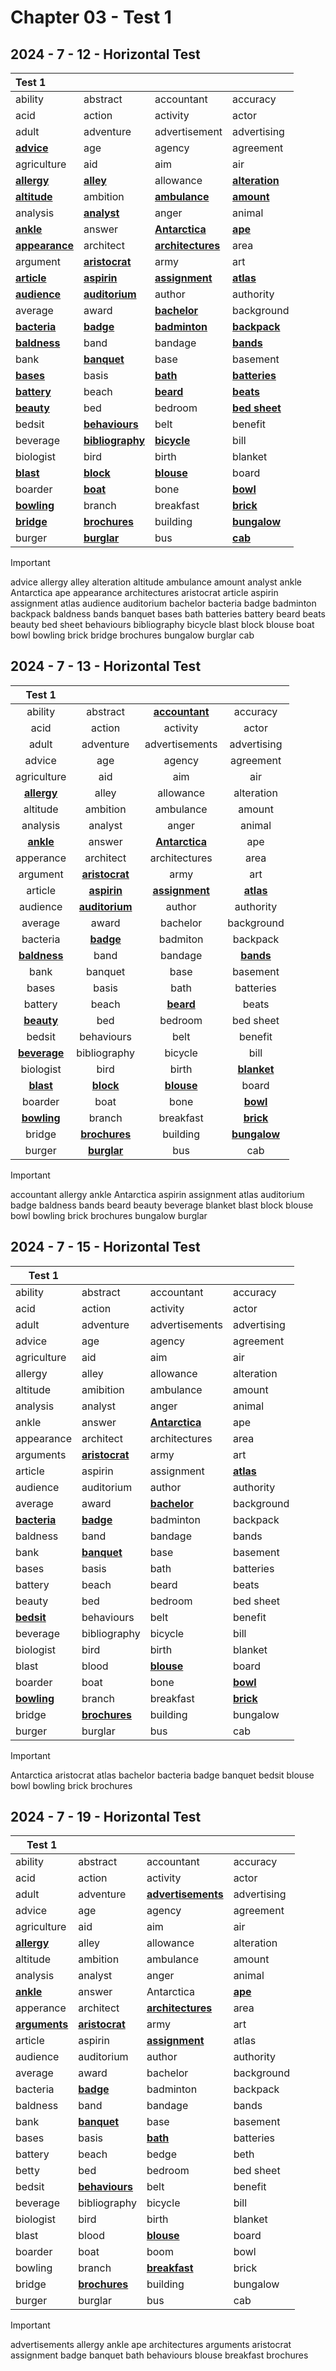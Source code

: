 # Chapter 03 - Test 1

## 2024 - 7 - 12 - Horizontal Test

| Test 1                |                         |                          |                       |
| :-------------------- | :---------------------- | :----------------------- | :-------------------- |
| ability               | abstract                | accountant               | accuracy              |
| acid                  | action                  | activity                 | actor                 |
| adult                 | adventure               | advertisement            | advertising           |
| **<u>advice</u>**     | age                     | agency                   | agreement             |
| agriculture           | aid                     | aim                      | air                   |
| **<u>allergy</u>**    | **<u>alley</u>**        | allowance                | **<u>alteration</u>** |
| **<u>altitude</u>**   | ambition                | **<u>ambulance</u>**     | **<u>amount</u>**     |
| analysis              | **<u>analyst</u>**      | anger                    | animal                |
| **<u>ankle</u>**      | answer                  | **<u>Antarctica</u>**    | **<u>ape</u>**        |
| **<u>appearance</u>** | architect               | **<u>architectures</u>** | area                  |
| argument              | **<u>aristocrat</u>**   | army                     | art                   |
| **<u>article</u>**    | <u>**aspirin**</u>      | <u>**assignment**</u>    | **<u>atlas</u>**      |
| **<u>audience</u>**   | **<u>auditorium</u>**   | author                   | authority             |
| average               | award                   | **<u>bachelor</u>**      | background            |
| **<u>bacteria</u>**   | **<u>badge</u>**        | **<u>badminton</u>**     | **<u>backpack</u>**   |
| **<u>baldness</u>**   | band                    | bandage                  | **<u>bands</u>**      |
| bank                  | **<u>banquet</u>**      | base                     | basement              |
| **<u>bases</u>**      | basis                   | **<u>bath</u>**          | **<u>batteries</u>**  |
| **<u>battery</u>**    | beach                   | **<u>beard</u>**         | **<u>beats</u>**      |
| **<u>beauty</u>**     | bed                     | bedroom                  | **<u>bed sheet</u>**  |
| bedsit                | **<u>behaviours</u>**   | belt                     | benefit               |
| beverage              | **<u>bibliography</u>** | **<u>bicycle</u>**       | bill                  |
| biologist             | bird                    | birth                    | blanket               |
| **<u>blast</u>**      | **<u>block</u>**        | **<u>blouse</u>**        | board                 |
| boarder               | **<u>boat</u>**         | bone                     | **<u>bowl</u>**       |
| **<u>bowling</u>**    | branch                  | breakfast                | **<u>brick</u>**      |
| **<u>bridge</u>**     | **<u>brochures</u>**    | building                 | **<u>bungalow</u>**   |
| burger                | **<u>burglar</u>**      | bus                      | **<u>cab</u>**        |

> [!IMPORTANT] 
>
> advice	allergy	alley	alteration	altitude	ambulance	amount	analyst	ankle	Antarctica	ape	appearance	architectures	aristocrat	article	aspirin	assignment	atlas	audience	auditorium	bachelor	bacteria	badge	badminton	backpack	baldness	bands	banquet	bases	bath	batteries	battery	beard	beats	beauty	bed sheet	behaviours	bibliography	bicycle	blast	block	blouse	boat	bowl	bowling	brick	bridge	brochures	bungalow	burglar	cab



## 2024 - 7 - 13 - Horizontal Test

|       Test 1        |                       |                       |                     |
| :-----------------: | :-------------------: | :-------------------: | :-----------------: |
|       ability       |       abstract        | **<u>accountant</u>** |      accuracy       |
|        acid         |        action         |       activity        |        actor        |
|        adult        |       adventure       |    advertisements     |     advertising     |
|       advice        |          age          |        agency         |      agreement      |
|     agriculture     |          aid          |          aim          |         air         |
| **<u>allergy</u>**  |         alley         |       allowance       |     alteration      |
|      altitude       |       ambition        |       ambulance       |       amount        |
|      analysis       |        analyst        |         anger         |       animal        |
|  **<u>ankle</u>**   |        answer         | **<u>Antarctica</u>** |         ape         |
|      apperance      |       architect       |     architectures     |        area         |
|      argument       | **<u>aristocrat</u>** |         army          |         art         |
|       article       |  **<u>aspirin</u>**   | **<u>assignment</u>** |  **<u>atlas</u>**   |
|      audience       | **<u>auditorium</u>** |        author         |      authority      |
|       average       |         award         |       bachelor        |     background      |
|      bacteria       |   **<u>badge</u>**    |       badmiton        |      backpack       |
| **<u>baldness</u>** |         band          |        bandage        |  **<u>bands</u>**   |
|        bank         |        banquet        |         base          |      basement       |
|        bases        |         basis         |         bath          |      batteries      |
|       battery       |         beach         |   **<u>beard</u>**    |        beats        |
|  **<u>beauty</u>**  |          bed          |        bedroom        |      bed sheet      |
|       bedsit        |      behaviours       |         belt          |       benefit       |
| **<u>beverage</u>** |     bibliography      |        bicycle        |        bill         |
|      biologist      |         bird          |         birth         | **<u>blanket</u>**  |
|  **<u>blast</u>**   |   **<u>block</u>**    |   **<u>blouse</u>**   |        board        |
|       boarder       |         boat          |         bone          |   **<u>bowl</u>**   |
| **<u>bowling</u>**  |        branch         |       breakfast       |  **<u>brick</u>**   |
|       bridge        | **<u>brochures</u>**  |       building        | **<u>bungalow</u>** |
|       burger        |  **<u>burglar</u>**   |          bus          |         cab         |

> [!important]
>
> accountant	allergy	ankle	Antarctica	aspirin	assignment	atlas	auditorium	badge	baldness	bands	beard	beauty	beverage	blanket	blast	block	blouse	bowl	bowling	brick	brochures	bungalow	burglar

## 2024 - 7 - 15 - Horizontal Test

| Test 1              |                       |                       |                  |
| ------------------- | --------------------- | --------------------- | ---------------- |
| ability             | abstract              | accountant            | accuracy         |
| acid                | action                | activity              | actor            |
| adult               | adventure             | advertisements        | advertising      |
| advice              | age                   | agency                | agreement        |
| agriculture         | aid                   | aim                   | air              |
| allergy             | alley                 | allowance             | alteration       |
| altitude            | amibition             | ambulance             | amount           |
| analysis            | analyst               | anger                 | animal           |
| ankle               | answer                | **<u>Antarctica</u>** | ape              |
| appearance          | architect             | architectures         | area             |
| arguments           | **<u>aristocrat</u>** | army                  | art              |
| article             | aspirin               | assignment            | **<u>atlas</u>** |
| audience            | auditorium            | author                | authority        |
| average             | award                 | **<u>bachelor</u>**   | background       |
| **<u>bacteria</u>** | **<u>badge</u>**      | badminton             | backpack         |
| baldness            | band                  | bandage               | bands            |
| bank                | **<u>banquet</u>**    | base                  | basement         |
| bases               | basis                 | bath                  | batteries        |
| battery             | beach                 | beard                 | beats            |
| beauty              | bed                   | bedroom               | bed sheet        |
| **<u>bedsit</u>**   | behaviours            | belt                  | benefit          |
| beverage            | bibliography          | bicycle               | bill             |
| biologist           | bird                  | birth                 | blanket          |
| blast               | blood                 | **<u>blouse</u>**     | board            |
| boarder             | boat                  | bone                  | **<u>bowl</u>**  |
| **<u>bowling</u>**  | branch                | breakfast             | **<u>brick</u>** |
| bridge              | **<u>brochures</u>**  | building              | bungalow         |
| burger              | burglar               | bus                   | cab              |

> [!important]
>
> Antarctica	aristocrat	atlas	bachelor	bacteria	badge	banquet	bedsit	blouse	bowl	bowling	brick	brochures

## 2024 - 7 - 19 - Horizontal Test

| Test 1               |                       |                           |                |
| -------------------- | --------------------- | ------------------------- | -------------- |
| ability              | abstract              | accountant                | accuracy       |
| acid                 | action                | activity                  | actor          |
| adult                | adventure             | **<u>advertisements</u>** | advertising    |
| advice               | age                   | agency                    | agreement      |
| agriculture          | aid                   | aim                       | air            |
| **<u>allergy</u>**   | alley                 | allowance                 | alteration     |
| altitude             | ambition              | ambulance                 | amount         |
| analysis             | analyst               | anger                     | animal         |
| **<u>ankle</u>**     | answer                | Antarctica                | **<u>ape</u>** |
| apperance            | architect             | **<u>architectures</u>**  | area           |
| **<u>arguments</u>** | **<u>aristocrat</u>** | army                      | art            |
| article              | aspirin               | **<u>assignment</u>**     | atlas          |
| audience             | auditorium            | author                    | authority      |
| average              | award                 | bachelor                  | background     |
| bacteria             | **<u>badge</u>**      | badminton                 | backpack       |
| baldness             | band                  | bandage                   | bands          |
| bank                 | **<u>banquet</u>**    | base                      | basement       |
| bases                | basis                 | **<u>bath</u>**           | batteries      |
| battery              | beach                 | bedge                     | beth           |
| betty                | bed                   | bedroom                   | bed sheet      |
| bedsit               | **<u>behaviours</u>** | belt                      | benefit        |
| beverage             | bibliography          | bicycle                   | bill           |
| biologist            | bird                  | birth                     | blanket        |
| blast                | blood                 | **<u>blouse</u>**         | board          |
| boarder              | boat                  | boom                      | bowl           |
| bowling              | branch                | **<u>breakfast</u>**      | brick          |
| bridge               | **<u>brochures</u>**  | building                  | bungalow       |
| burger               | burglar               | bus                       | cab            |

> [!important]
>
> advertisements	allergy	ankle	ape	architectures	arguments	aristocrat	assignment	badge	banquet	bath	behaviours	blouse	breakfast	brochures